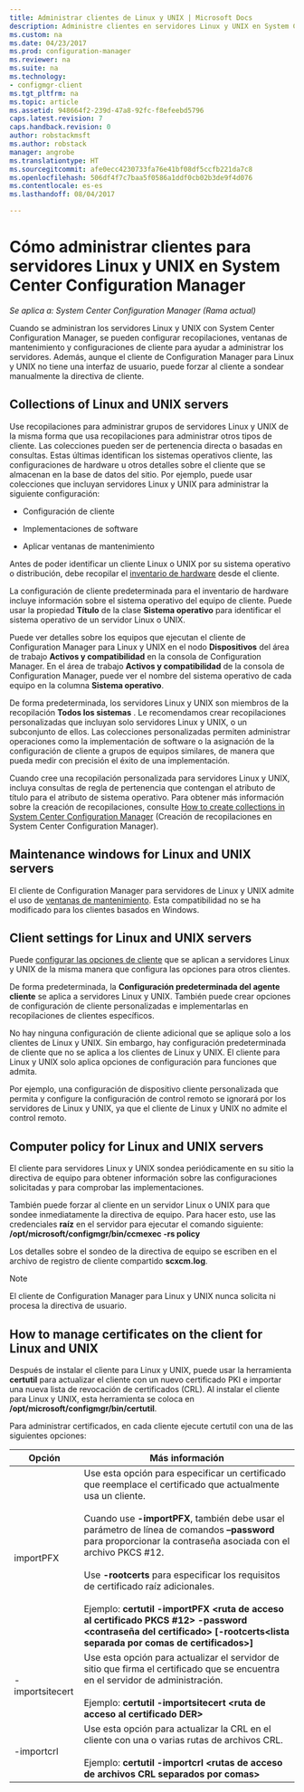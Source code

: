 ```yaml
---
title: Administrar clientes de Linux y UNIX | Microsoft Docs
description: Administre clientes en servidores Linux y UNIX en System Center Configuration Manager.
ms.custom: na
ms.date: 04/23/2017
ms.prod: configuration-manager
ms.reviewer: na
ms.suite: na
ms.technology:
- configmgr-client
ms.tgt_pltfrm: na
ms.topic: article
ms.assetid: 948664f2-239d-47a8-92fc-f8efeebd5796
caps.latest.revision: 7
caps.handback.revision: 0
author: robstackmsft
ms.author: robstack
manager: angrobe
ms.translationtype: HT
ms.sourcegitcommit: afe0ecc4230733fa76e41bf08df5ccfb221da7c8
ms.openlocfilehash: 506df4f7c7baa5f0586a1ddf0cb02b3de9f4d076
ms.contentlocale: es-es
ms.lasthandoff: 08/04/2017

---
```

# <a name="how-to-manage-clients-for-linux-and-unix-servers-in-system-center-configuration-manager"></a>Cómo administrar clientes para servidores Linux y UNIX en System Center Configuration Manager

*Se aplica a: System Center Configuration Manager (Rama actual)*

Cuando se administran los servidores Linux y UNIX con System Center Configuration Manager, se pueden configurar recopilaciones, ventanas de mantenimiento y configuraciones de cliente para ayudar a administrar los servidores. Además, aunque el cliente de Configuration Manager para Linux y UNIX no tiene una interfaz de usuario, puede forzar al cliente a sondear manualmente la directiva de cliente.

##  <a name="BKMK_CollectionsforLnU"></a> Collections of Linux and UNIX servers  
 Use recopilaciones para administrar grupos de servidores Linux y UNIX de la misma forma que usa recopilaciones para administrar otros tipos de cliente. Las colecciones pueden ser de pertenencia directa o basadas en consultas. Estas últimas identifican los sistemas operativos cliente, las configuraciones de hardware u otros detalles sobre el cliente que se almacenan en la base de datos del sitio. Por ejemplo, puede usar colecciones que incluyan servidores Linux y UNIX para administrar la siguiente configuración:  

-   Configuración de cliente  

-   Implementaciones de software  

-   Aplicar ventanas de mantenimiento  

 Antes de poder identificar un cliente Linux o UNIX por su sistema operativo o distribución, debe recopilar el [inventario de hardware](../../../core/clients/manage/inventory/hardware-inventory-for-linux-and-unix.md) desde el cliente.  

 La configuración de cliente predeterminada para el inventario de hardware incluye información sobre el sistema operativo del equipo de cliente. Puede usar la propiedad **Título** de la clase **Sistema operativo** para identificar el sistema operativo de un servidor Linux o UNIX.  

 Puede ver detalles sobre los equipos que ejecutan el cliente de Configuration Manager para Linux y UNIX en el nodo **Dispositivos** del área de trabajo **Activos y compatibilidad** en la consola de Configuration Manager. En el área de trabajo **Activos y compatibilidad** de la consola de Configuration Manager, puede ver el nombre del sistema operativo de cada equipo en la columna **Sistema operativo**.  

 De forma predeterminada, los servidores Linux y UNIX son miembros de la recopilación **Todos los sistemas** . Le recomendamos crear recopilaciones personalizadas que incluyan solo servidores Linux y UNIX, o un subconjunto de ellos. Las colecciones personalizadas permiten administrar operaciones como la implementación de software o la asignación de la configuración de cliente a grupos de equipos similares, de manera que pueda medir con precisión el éxito de una implementación.   

 Cuando cree una recopilación personalizada para servidores Linux y UNIX, incluya consultas de regla de pertenencia que contengan el atributo de título para el atributo de sistema operativo. Para obtener más información sobre la creación de recopilaciones, consulte [How to create collections in System Center Configuration Manager](../../../core/clients/manage/collections/create-collections.md) (Creación de recopilaciones en System Center Configuration Manager).  

##  <a name="BKMK_MaintenanceWindowsforLnU"></a> Maintenance windows for Linux and UNIX servers  
 El cliente de Configuration Manager para servidores de Linux y UNIX admite el uso de [ventanas de mantenimiento](../../../core/clients/manage/collections/use-maintenance-windows.md). Esta compatibilidad no se ha modificado para los clientes basados en Windows.  

##  <a name="BKMK_ClientSettingsforLnU"></a> Client settings for Linux and UNIX servers  
 Puede [configurar las opciones de cliente](../../../core/clients/deploy/configure-client-settings.md) que se aplican a servidores Linux y UNIX de la misma manera que configura las opciones para otros clientes.  

 De forma predeterminada, la **Configuración predeterminada del agente cliente** se aplica a servidores Linux y UNIX. También puede crear opciones de configuración de cliente personalizadas e implementarlas en recopilaciones de clientes específicos.  

 No hay ninguna configuración de cliente adicional que se aplique solo a los clientes de Linux y UNIX. Sin embargo, hay configuración predeterminada de cliente que no se aplica a los clientes de Linux y UNIX. El cliente para Linux y UNIX solo aplica opciones de configuración para funciones que admita.  

 Por ejemplo, una configuración de dispositivo cliente personalizada que permita y configure la configuración de control remoto se ignorará por los servidores de Linux y UNIX, ya que el cliente de Linux y UNIX no admite el control remoto.  

##  <a name="BKMK_PolicyforLnU"></a> Computer policy for Linux and UNIX servers  
 El cliente para servidores Linux y UNIX sondea periódicamente en su sitio la directiva de equipo para obtener información sobre las configuraciones solicitadas y para comprobar las implementaciones.  

 También puede forzar al cliente en un servidor Linux o UNIX para que sondee inmediatamente la directiva de equipo. Para hacer esto, use las credenciales **raíz** en el servidor para ejecutar el comando siguiente: **/opt/microsoft/configmgr/bin/ccmexec -rs policy**  

 Los detalles sobre el sondeo de la directiva de equipo se escriben en el archivo de registro de cliente compartido **scxcm.log**.  

> [!NOTE]  
>  El cliente de Configuration Manager para Linux y UNIX nunca solicita ni procesa la directiva de usuario.  

##  <a name="BKMK_ManageLinuxCerts"></a> How to manage certificates on the client for Linux and UNIX  
 Después de instalar el cliente para Linux y UNIX, puede usar la herramienta **certutil** para actualizar el cliente con un nuevo certificado PKI e importar una nueva lista de revocación de certificados (CRL). Al instalar el cliente para Linux y UNIX, esta herramienta se coloca en **/opt/microsoft/configmgr/bin/certutil**. 

 Para administrar certificados, en cada cliente ejecute certutil con una de las siguientes opciones:  

|Opción|Más información|  
|------------|----------------------|  
|importPFX|Use esta opción para especificar un certificado que reemplace el certificado que actualmente usa un cliente.<br /><br /> Cuando use **-importPFX**, también debe usar el parámetro de línea de comandos **–password** para proporcionar la contraseña asociada con el archivo PKCS #12.<br /><br /> Use **-rootcerts** para especificar los requisitos de certificado raíz adicionales.<br /><br /> Ejemplo: **certutil -importPFX &lt;ruta de acceso al certificado PKCS #12> -password &lt;contraseña del certificado\> [-rootcerts&lt;lista separada por comas de certificados>]**|  
|-importsitecert|Use esta opción para actualizar el servidor de sitio que firma el certificado que se encuentra en el servidor de administración.<br /><br /> Ejemplo: **certutil -importsitecert &lt;ruta de acceso al certificado DER\>**|  
|-importcrl|Use esta opción para actualizar la CRL en el cliente con una o varias rutas de archivos CRL.<br /><br /> Ejemplo: **certutil -importcrl &lt;rutas de acceso de archivos CRL separados por comas\>**|  

